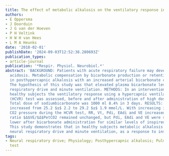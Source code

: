 ```yaml
---
title: The effect of metabolic alkalosis on the ventilatory response in healthy subjects
authors:
- E Oppersma
- J Doorduin
- J G van der Hoeven
- P H Veltink
- H W H van Hees
- L M A Heunks
date: '2018-02-01'
publishDate: '2024-09-03T12:52:38.280693Z'
publication_types:
- article-journal
publication: '*Respir. Physiol. Neurobiol.*'
abstract: 'BACKGROUND: Patients with acute respiratory failure may develop respiratory
  acidosis. Metabolic compensation by bicarbonate production or retention results
  in posthypercapnic alkalosis with an increased arterial bicarbonate concentration.
  The hypothesis of this study was that elevated plasma bicarbonate levels decrease
  respiratory drive and minute ventilation. METHODS: In an intervention study in 10
  healthy subjects the ventilatory response using a hypercapnic ventilatory response
  (HCVR) test was assessed, before and after administration of high dose sodium bicarbonate.
  Total dose of sodiumbicarbonate was 1000 ml 8.4% in 3 days. RESULTS: Plasma bicarbonate
  increased from 25.2 $±$ 2.2 to 29.2 $±$ 1.9 mmol/L. With increasing inspiratory
  CO2 pressure during the HCVR test, RR, Vt, Pdi, EAdi and VE increased. The clinical
  ratio $Δ$VE/$Δ$PetCO2 remained unchanged, but Pdi, EAdi and VE were significantly
  lower after bicarbonate administration for similar levels of inspired CO2. CONCLUSION:
  This study demonstrates that in healthy subjects metabolic alkalosis decreases the
  neural respiratory drive and minute ventilation, as a response to inspiratory CO2.'
tags:
- Neural respiratory drive; Physiology; Posthypercapnic alkalosis; Pulmonary function
  test
---
```

